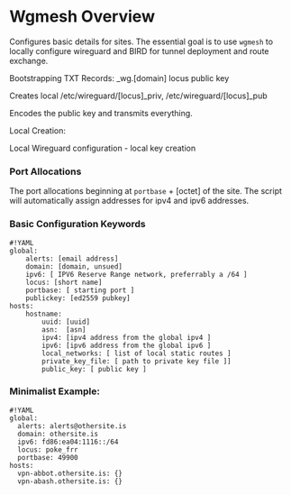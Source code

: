 # Wgmesh Overview

Configures basic details for sites.  The essential goal is to use `wgmesh` to locally configure wireguard and BIRD for tunnel deployment and route exchange.

Bootstrapping
  TXT Records:
    _wg.[domain]
    locus
    public key

Creates local /etc/wireguard/[locus]_priv,  /etc/wireguard/[locus]_pub

Encodes the public key and transmits everything.


Local Creation:

  Local Wireguard configuration
    - local key creation

### Port Allocations

The port allocations beginning at `portbase` + [octet] of the site.  The script will automatically assign addresses for ipv4 and ipv6 addresses.

### Basic Configuration Keywords

    #!YAML
    global:
        alerts: [email address]
        domain: [domain, unsued]
        ipv6: [ IPV6 Reserve Range network, preferrably a /64 ]
        locus: [short name]
        portbase: [ starting port ]
        publickey: [ed2559 pubkey]
    hosts:
        hostname:
            uuid: [uuid]
            asn:  [asn]
            ipv4: [ipv4 address from the global ipv4 ]
            ipv6: [ipv6 address from the global ipv6 ]
            local_networks: [ list of local static routes ]
            private_key_file: [ path to private key file ]]
            public_key: [ public key ]

###  Minimalist Example:

    #!YAML
    global:
      alerts: alerts@othersite.is
      domain: othersite.is
      ipv6: fd86:ea04:1116::/64
      locus: poke_frr
      portbase: 49900
    hosts:
      vpn-abbot.othersite.is: {}
      vpn-abash.othersite.is: {}

